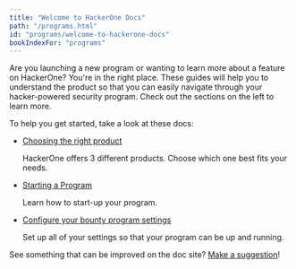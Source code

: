 ```yaml
---
title: "Welcome to HackerOne Docs"
path: "/programs.html"
id: "programs/welcome-to-hackerone-docs"
bookIndexFor: "programs"
---
```


Are you launching a new program or wanting to learn more about a feature on HackerOne? You're in the right place. These guides will help you to understand the product so that you can easily navigate through your hacker-powered security program. Check out the sections on the left to learn more.

To help you get started, take a look at these docs: 

* [Choosing the right product](/programs/overview.html)

  HackerOne offers 3 different products. Choose which one best fits your needs.

* [Starting a Program](/programs/program-start-up-guide.html)

  Learn how to start-up your program.

* [Configure your bounty program settings](/programs/start-h1-bounty.html)

  Set up all of your settings so that your program can be up and running.

See something that can be improved on the doc site? [Make a suggestion](/programs/edit-the-doc-site.html)!
